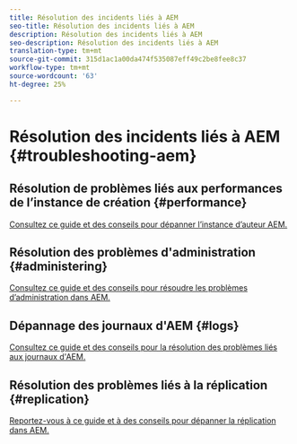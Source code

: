 ```yaml
---
title: Résolution des incidents liés à AEM
seo-title: Résolution des incidents liés à AEM
description: Résolution des incidents liés à AEM
seo-description: Résolution des incidents liés à AEM
translation-type: tm+mt
source-git-commit: 315d1ac1a00da474f535087eff49c2be8fee8c37
workflow-type: tm+mt
source-wordcount: '63'
ht-degree: 25%

---
```



# Résolution des incidents liés à AEM {#troubleshooting-aem}

## Résolution de problèmes liés aux performances de l’instance de création {#performance}

[Consultez ce guide et des conseils pour dépanner l’instance d’auteur AEM.](/help/sites-authoring/troubleshooting.md)

## Résolution des problèmes d&#39;administration {#administering}

[Consultez ce guide et des conseils pour résoudre les problèmes d’administration dans AEM.](/help/sites-administering/troubleshoot.md)

## Dépannage des journaux d&#39;AEM {#logs}

[Consultez ce guide et des conseils pour la résolution des problèmes liés aux journaux d&#39;AEM.](/help/sites-administering/troubleshooting.md)

## Résolution des problèmes liés à la réplication {#replication}

[Reportez-vous à ce guide et à des conseils pour dépanner la réplication dans AEM.](/help/sites-deploying/troubleshoot-rep.md)
